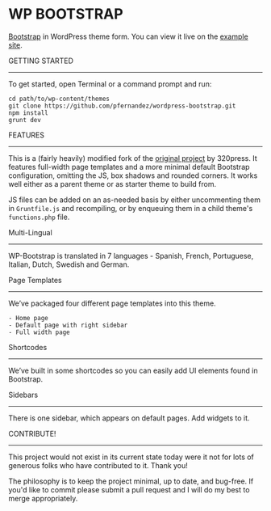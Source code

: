 WP BOOTSTRAP
===================

[Bootstrap](http://getbootstrap.com) in WordPress theme form. You can view it live on the [example site](base.artsdigital.co).


GETTING STARTED
_______________

To get started, open Terminal or a command prompt and run:

	cd path/to/wp-content/themes
	git clone https://github.com/pfernandez/wordpress-bootstrap.git
	npm install
	grunt dev

FEATURES
________

This is a (fairly heavily) modified fork of the [original project](https://github.com/320press/wordpress-bootstrap) by 320press. It features full-width page templates and a more minimal default Bootstrap configuration, omitting the JS, box shadows and rounded corners. It works well either as a parent theme or as starter theme to build from.

JS files can be added on an as-needed basis by either uncommenting them in `Gruntfile.js` and recompiling, or by enqueuing them in a child theme's `functions.php` file.

Multi-Lingual
_____________

WP-Bootstrap is translated in 7 languages - Spanish, French, Portuguese, Italian, Dutch, Swedish and German. 

Page Templates
______________

We’ve packaged four different page templates into this theme.

    - Home page
    - Default page with right sidebar
    - Full width page

Shortcodes
__________

We’ve built in some shortcodes so you can easily add UI elements found in Bootstrap.

Sidebars
________

There is one sidebar, which appears on default pages. Add widgets to it.

CONTRIBUTE!
___________

This project would not exist in its current state today were it not for lots of generous folks who have contributed to it. Thank you! 

The philosophy is to keep the project minimal, up to date, and bug-free. If you'd like to commit please submit a pull request and I will do my best to merge appropriately. 
